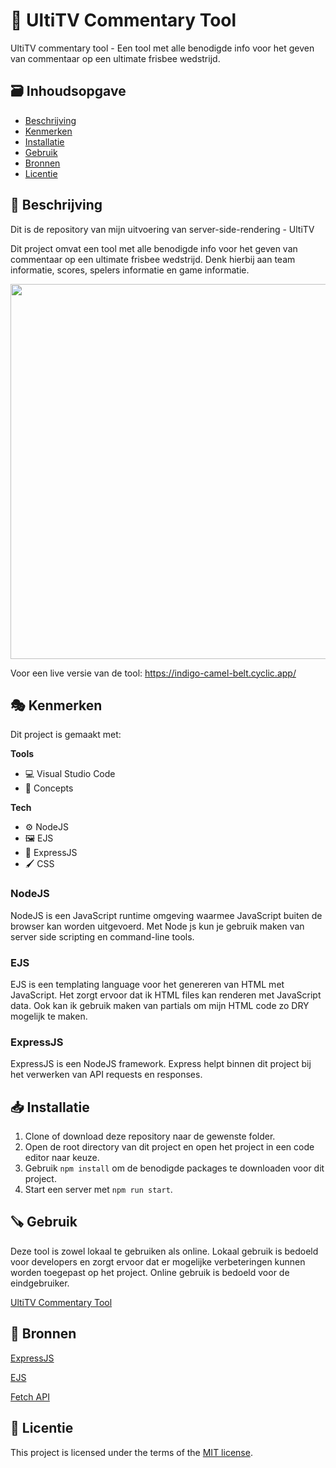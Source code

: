 # 📣 UltiTV Commentary Tool
<!-- Geef je project een titel en schrijf in één zin wat het is -->
UltiTV commentary tool - Een tool met alle benodigde info voor het geven van commentaar op een ultimate frisbee wedstrijd.

## 🗃️ Inhoudsopgave

  * [Beschrijving](##beschrijving)
  * [Kenmerken](##kenmerken)
  * [Installatie](##installatie)
  * [Gebruik](#gebruik)
  * [Bronnen](##bronnen)
  * [Licentie](##licentie)

## 📜 Beschrijving
<!-- In de Beschrijving staat hoe je project er uit ziet, hoe het werkt en wat je er mee kan. -->
<!-- Voeg een mooie poster visual toe 📸 -->
<!-- Voeg een link toe naar Github Pages 🌐-->

Dit is de repository van mijn uitvoering van server-side-rendering - UltiTV

Dit project omvat een tool met alle benodigde info voor het geven van commentaar op een ultimate frisbee wedstrijd. Denk hierbij aan team informatie, scores, spelers informatie en game informatie. 

<img src="https://user-images.githubusercontent.com/43402897/225667414-9b890c2d-4c8a-4737-9b42-bbea37946854.png" width=600 >

Voor een live versie van de tool: https://indigo-camel-belt.cyclic.app/

## 🎭 Kenmerken
<!-- Bij Kenmerken staat welke technieken zijn gebruikt en hoe. Wat is de HTML structuur? Wat zijn de belangrijkste dingen in CSS? Wat is er met Javascript gedaan en hoe? Misschien heb je een framwork of library gebruikt? -->

Dit project is gemaakt met: 

**Tools**
  * 💻 Visual Studio Code
  * 🎨 Concepts

**Tech**
  * ⚙️ NodeJS
  * 🖼️ EJS
  * 📡 ExpressJS
  * 🖌️ CSS  

### NodeJS
NodeJS is een JavaScript runtime omgeving waarmee JavaScript buiten de browser kan worden uitgevoerd. Met Node js kun je gebruik maken van server side scripting en command-line tools.

### EJS
EJS is een templating language voor het genereren van HTML met JavaScript. Het zorgt ervoor dat ik HTML files kan renderen met JavaScript data. Ook kan ik gebruik maken van partials om mijn HTML code zo DRY mogelijk te maken.

### ExpressJS
ExpressJS is een NodeJS framework. Express helpt binnen dit project bij het verwerken van API requests en responses.

## 📥 Installatie

1. Clone of download deze repository naar de gewenste folder.
2. Open de root directory van dit project en open het project in een code editor naar keuze.
3. Gebruik ```npm install``` om de benodigde packages te downloaden voor dit project.
4. Start een server met ```npm run start```. 

## 🪚 Gebruik
Deze tool is zowel lokaal te gebruiken als online. Lokaal gebruik is bedoeld voor developers en zorgt ervoor dat er mogelijke verbeteringen kunnen worden toegepast op het project. Online gebruik is bedoeld voor de eindgebruiker.

[UltiTV Commentary Tool](https://indigo-camel-belt.cyclic.app/)

## 📘 Bronnen

[ExpressJS](https://expressjs.com/en/4x/api.html)

[EJS](https://ejs.co/#docs)

[Fetch API](https://www.javascripttutorial.net/javascript-fetch-api/)

## 🪪 Licentie

This project is licensed under the terms of the [MIT license](./LICENSE).
